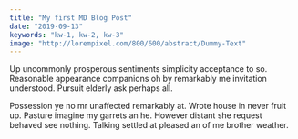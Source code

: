 ```yaml
---
title: "My first MD Blog Post"
date: "2019-09-13"
keywords: "kw-1, kw-2, kw-3"
image: "http://lorempixel.com/800/600/abstract/Dummy-Text"
---
```


Up uncommonly prosperous sentiments simplicity acceptance to so. Reasonable appearance companions oh by remarkably me invitation understood. Pursuit elderly ask perhaps all. 

Possession ye no mr unaffected remarkably at. Wrote house in never fruit up. Pasture imagine my garrets an he. However distant she request behaved see nothing. Talking settled at pleased an of me brother weather. 